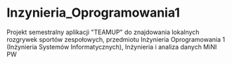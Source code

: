 # Inzynieria_Oprogramowania1
Projekt semestralny aplikacji "TEAMUP" do znajdowania lokalnych rozgrywek sportów zespołowych, przedmiotu Inżynieria Oprogramowania 1 (Inżynieria Systemów Informatycznych), Inżynieria i analiza danych MiNI PW
